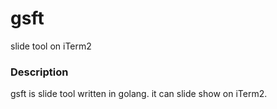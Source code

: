 gsft
=====

slide tool on iTerm2

### Description

gsft is slide tool written in golang.
it can slide show on iTerm2.

